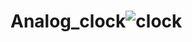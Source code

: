 # Analog_clock![clock](https://user-images.githubusercontent.com/106722338/171554940-f7cf8131-6dce-4bec-9da4-d0c75fb42f8c.png)
